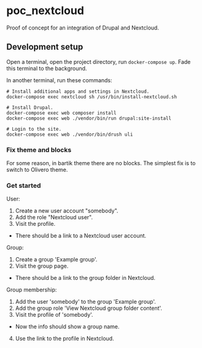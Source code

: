 # poc_nextcloud
Proof of concept for an integration of Drupal and Nextcloud.


## Development setup

Open a terminal, open the project directory, run `docker-compose up`.
Fade this terminal to the background.

In another terminal, run these commands:

```
# Install additional apps and settings in Nextcloud.
docker-compose exec nextcloud sh /usr/bin/install-nextcloud.sh

# Install Drupal.
docker-compose exec web composer install
docker-compose exec web ./vendor/bin/run drupal:site-install

# Login to the site.
docker-compose exec web ./vendor/bin/drush uli
```

### Fix theme and blocks

For some reason, in bartik theme there are no blocks.
The simplest fix is to switch to Olivero theme.

### Get started

User:
1. Create a new user account "somebody".
2. Add the role "Nextcloud user".
3. Visit the profile.
  - There should be a link to a Nextcloud user account.

Group:
1. Create a group 'Example group'.
2. Visit the group page.
  - There should be a link to the group folder in Nextcloud.

Group membership:
1. Add the user 'somebody' to the group 'Example group'.
2. Add the group role 'View Nextcloud group folder content'.
3. Visit the profile of 'somebody'.
  - Now the info should show a group name.
4. Use the link to the profile in Nextcloud.
